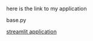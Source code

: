 

here is the link to my application 

base.py

[streamlit application](https://sinanallah-final-streamlit-application-base-yc3kdc.streamlit.app/)